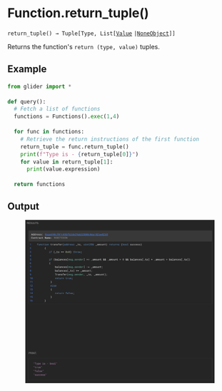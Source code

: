 # Function.return\_tuple()

`return_tuple() → Tuple[Type, List[`[`Value`](../../value/) `|`[`NoneObject`](../../internal/noneobject/)`]]`

Returns the function's `return (type, value)` tuples.

## Example

```python
from glider import *

def query():
  # Fetch a list of functions
  functions = Functions().exec(1,4)

  for func in functions:
    # Retrieve the return instructions of the first function
    return_tuple = func.return_tuple()
    print(f"Type is - {return_tuple[0]}")
    for value in return_tuple[1]:
      print(value.expression)

  return functions
```



## Output

<figure><img src="../../../.gitbook/assets/image (94).png" alt=""><figcaption></figcaption></figure>
